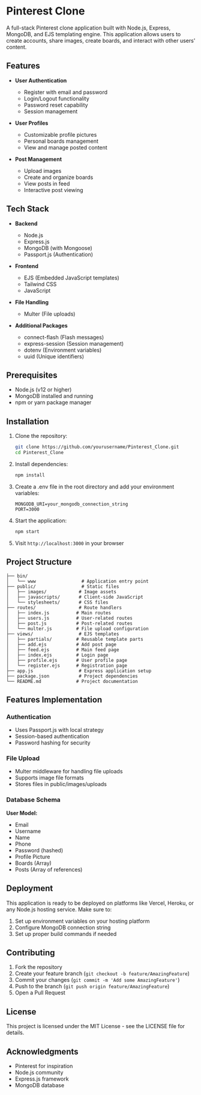 # Pinterest Clone

A full-stack Pinterest clone application built with Node.js, Express, MongoDB, and EJS templating engine. This application allows users to create accounts, share images, create boards, and interact with other users' content.

## Features

- **User Authentication**
  - Register with email and password
  - Login/Logout functionality
  - Password reset capability
  - Session management

- **User Profiles**
  - Customizable profile pictures
  - Personal boards management
  - View and manage posted content

- **Post Management**
  - Upload images
  - Create and organize boards
  - View posts in feed
  - Interactive post viewing

## Tech Stack

- **Backend**
  - Node.js
  - Express.js
  - MongoDB (with Mongoose)
  - Passport.js (Authentication)

- **Frontend**
  - EJS (Embedded JavaScript templates)
  - Tailwind CSS
  - JavaScript

- **File Handling**
  - Multer (File uploads)

- **Additional Packages**
  - connect-flash (Flash messages)
  - express-session (Session management)
  - dotenv (Environment variables)
  - uuid (Unique identifiers)

## Prerequisites

- Node.js (v12 or higher)
- MongoDB installed and running
- npm or yarn package manager

## Installation

1. Clone the repository:
   ```bash
   git clone https://github.com/yourusername/Pinterest_Clone.git
   cd Pinterest_Clone
   ```

2. Install dependencies:
   ```bash
   npm install
   ```

3. Create a .env file in the root directory and add your environment variables:
   ```env
   MONGODB_URI=your_mongodb_connection_string
   PORT=3000
   ```

4. Start the application:
   ```bash
   npm start
   ```

5. Visit `http://localhost:3000` in your browser

## Project Structure

```
├── bin/
│   └── www                 # Application entry point
├── public/                 # Static files
│   ├── images/            # Image assets
│   ├── javascripts/       # Client-side JavaScript
│   └── stylesheets/       # CSS files
├── routes/                # Route handlers
│   ├── index.js          # Main routes
│   ├── users.js          # User-related routes
│   ├── post.js           # Post-related routes
│   └── multer.js         # File upload configuration
├── views/                 # EJS templates
│   ├── partials/         # Reusable template parts
│   ├── add.ejs           # Add post page
│   ├── feed.ejs          # Main feed page
│   ├── index.ejs         # Login page
│   ├── profile.ejs       # User profile page
│   └── register.ejs      # Registration page
├── app.js                 # Express application setup
├── package.json           # Project dependencies
└── README.md             # Project documentation
```

## Features Implementation

### Authentication
- Uses Passport.js with local strategy
- Session-based authentication
- Password hashing for security

### File Upload
- Multer middleware for handling file uploads
- Supports image file formats
- Stores files in public/images/uploads

### Database Schema

**User Model:**
- Email
- Username
- Name
- Phone
- Password (hashed)
- Profile Picture
- Boards (Array)
- Posts (Array of references)

## Deployment

This application is ready to be deployed on platforms like Vercel, Heroku, or any Node.js hosting service. Make sure to:

1. Set up environment variables on your hosting platform
2. Configure MongoDB connection string
3. Set up proper build commands if needed

## Contributing

1. Fork the repository
2. Create your feature branch (`git checkout -b feature/AmazingFeature`)
3. Commit your changes (`git commit -m 'Add some AmazingFeature'`)
4. Push to the branch (`git push origin feature/AmazingFeature`)
5. Open a Pull Request

## License

This project is licensed under the MIT License - see the LICENSE file for details.

## Acknowledgments

- Pinterest for inspiration
- Node.js community
- Express.js framework
- MongoDB database

